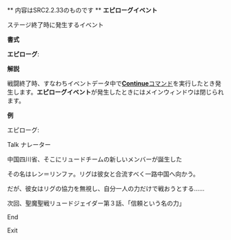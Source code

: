 ** 内容はSRC2.2.33のものです **
**エピローグイベント**

ステージ終了時に発生するイベント

**書式**

**エピローグ**:

**解説**

戦闘終了時、すなわちイベントデータ中で[**Continue**コマンド](Continueコマンド.md)を実行したとき発生します。**エピローグイベント**が発生したときにはメインウィンドウは閉じられます。

**例**

エピローグ:

Talk ナレーター

中国四川省、そこにリュードチームの新しいメンバーが誕生した

その名はレン＝リンファ。リグは彼女と合流すべく一路中国へ向かう。

だが、彼女はリグの協力を無視し、自分一人の力だけで戦おうとする……

次回、聖魔聖戦リュードジェイダー第３話、「信頼という名の力」

End

Exit
